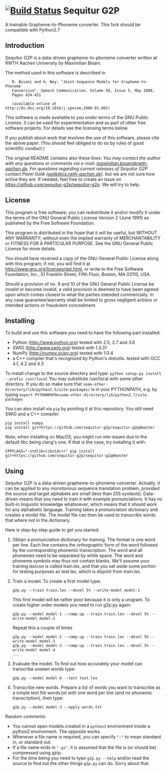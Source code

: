 [![Build Status](https://travis-ci.com/sequitur-g2p/sequitur-g2p.svg?branch=master)](https://travis-ci.com/sequitur-g2p/sequitur-g2p)
Sequitur G2P
============

A trainable Grapheme-to-Phoneme converter. This fork should be compatible with Python2.7

Introduction
------------

Sequitur G2P is a data-driven grapheme-to-phoneme converter written at
RWTH Aachen University by Maximilian Bisani.

The method used in this software is described in

```
   M. Bisani and H. Ney: "Joint-Sequence Models for Grapheme-to-Phoneme
   Conversion". Speech Communication, Volume 50, Issue 5, May 2008,
   Pages 434-451

   (available online at http://dx.doi.org/10.1016/j.specom.2008.01.002)
```

This software is made available to you under terms of the GNU Public
License. It can be used for experimentation and as part of other free
software projects. For details see the licensing terms below.

If you publish about work that involves the use of this software,
please cite the above paper. (You should feel obliged to do so by
rules of good scientific conduct.)

The original README contains also these lines:
*You may contact the author with any questions or comments via e-mail:
maximilian.bisani@rwth-aachen.de. For questions regarding current
releases of Sequitur G2P contact Pavel Golik (golik@cs.rwth-aachen.de).*
but we are not sure how active they are. If needed, feel free to create
an issue on https://github.com/sequitur-g2p/sequitur-g2p. We will try to help.


License
-------

This program is free software; you can redistribute it and/or modify
it under the terms of the GNU General Public License Version 2 (June
1991) as published by the Free Software Foundation.

This program is distributed in the hope that it will be useful,
but WITHOUT ANY WARRANTY; without even the implied warranty of
MERCHANTABILITY or FITNESS FOR A PARTICULAR PURPOSE.  See the
GNU General Public License for more details.

You should have received a copy of the GNU General Public License
along with this program; if not, you will find it at
http://www.gnu.org/licenses/gpl.html, or write to the Free Software
Foundation, Inc., 51 Franklin Street, Fifth Floor, Boston, MA 02110,
USA.

Should a provision of no. 9 and 10 of the GNU General Public License
be invalid or become invalid, a valid provision is deemed to have been
agreed upon which comes closest to what the parties intended
commercially. In any case guarantee/warranty shall be limited to gross
negligent actions or intended actions or fraudulent concealment.


Installing
----------

To build and use this software you need to have the following part installed:
- Python (http://www.python.org)
  tested with 2.5, 2.7 and 3.6
- SWIG (http://www.swig.org)
  tested with 1.3.31
- NumPy (http://numpy.scipy.org)
  tested with 1.0.4
- a C++ compiler that's recognized by Python's distutils.
  tested with GCC 4.1, 4.2 and 4.3

To install change to the source directory and type:
    ```python setup.py install --prefix /usr/local```
You may substitute /usr/local with some other directory.  If you do so
make sure that `some-other-directory/lib/python2.5/site-packages/` is in
your PYTHONPATH, e.g. by typing
    ```export PYTHONPATH=some-other-directory/lib/python2.7/site-packages```

You can also install via `pip` by pointing it at this repository. You still
need SWIG and a C++ compiler.
```
pip install numpy
pip install git+https://github.com/sequitur-g2p/sequitur-g2p@master
```

Note, when installing on MacOS, you might run into issues due to the default
libc being clang's one. If that is the case, try installing it with:
```
CPPFLAGS="-stdlib=libstdc++" pip install git+https://github.com/sequitur-g2p/sequitur-g2p@master
```


Using
-----

Sequitur G2P is a data-driven grapheme-to-phoneme converter.
Actually, it can be applied to any monotonous sequence translation
problem, provided the source and target alphabets are small (less than
255 symbols).  Data-driven means that you need to train it with
example pronunciations.  It has no built-in linguistic knowledge
whatsoever, which means that it should work for any alphabetic
language.  Training takes a pronunciation dictionary and creates a
model file.  The model file can then be used to transcribe words that
where not in the dictionary.

Here is step-by-step guide to get you started:

1. Obtain a pronunciation dictionary for training.
   The format is one word per line.  Each line contains the
   orthographic form of the word followed by the corresponding
   phonemic transcription.  The word and all phonemes need to be
   separated by white space.  The word and phoneme symbols may thus
   not contain blanks.  We'll assume your training lexicon is called
   train.lex, and that you set aside some portion for testing purposes
   as test.lex, which is disjoint from train.lex.

2. Train a model.
   To create a first model type:

   ```g2p.py --train train.lex --devel 5% --write-model model-1```

   This first model will be rather poor because it is only a unigram.
   To create higher order models you need to run g2p.py again:

   ```g2p.py --model model-1 --ramp-up --train train.lex --devel 5% --write-model model-2```

   Repeat this a couple of times

   ```
   g2p.py --model model-2 --ramp-up --train train.lex --devel 5% --write-model model-3
   g2p.py --model model-3 --ramp-up --train train.lex --devel 5% --write-model model-4
   ...
   ```



3. Evaluate the model.
   To find out how accurately your model can transcribe unseen words type:

   ```g2p.py --model model-6 --test test.lex```

4. Transcribe new words.
   Prepare a list of words you want to transcribe as a simple text
   file words.txt with one word per line (and no phonemic
   transcription), then type:

   ```g2p.py --model model-3 --apply words.txt```


Random comments:
- You cannot open models created in a `python3` environment inside a
  python2 environment. The opposite works.
- Whenever a file name is required, you can specify `"-"` to mean
  standard in, or standard out.
- If a file name ends in `".gz"`, it is assumed that the file is (or
  should be) compressed using gzip.
- For the  time being you need to type `g2p.py --help`  and/or read the
  source to find out the other things `g2p.py` can do.  Sorry about that.

